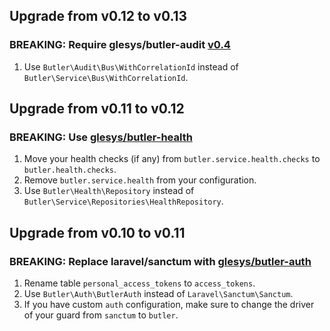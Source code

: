 ## Upgrade from v0.12 to v0.13

### BREAKING: Require glesys/butler-audit [v0.4](https://github.com/glesys/butler-audit/blob/master/CHANGELOG.md#040---2021-09-23)

1. Use `Butler\Audit\Bus\WithCorrelationId` instead of `Butler\Service\Bus\WithCorrelationId`.

## Upgrade from v0.11 to v0.12

### BREAKING: Use [glesys/butler-health](https://github.com/glesys/butler-health)

1. Move your health checks (if any) from `butler.service.health.checks` to `butler.health.checks`.
1. Remove `butler.service.health` from your configuration.
1. Use `Butler\Health\Repository` instead of `Butler\Service\Repositories\HealthRepository`.

## Upgrade from v0.10 to v0.11

### BREAKING: Replace laravel/sanctum with [glesys/butler-auth](https://github.com/glesys/butler-audit/blob/master/CHANGELOG.md)

1. Rename table `personal_access_tokens` to `access_tokens`.
1. Use `Butler\Auth\ButlerAuth` instead of `Laravel\Sanctum\Sanctum`.
1. If you have custom `auth` configuration, make sure to change the driver of your guard from `sanctum` to `butler`.
